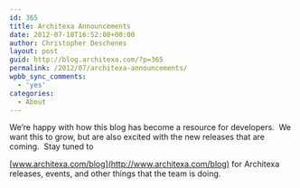 ```yaml
---
id: 365
title: Architexa Announcements
date: 2012-07-18T16:52:08+00:00
author: Christopher Deschenes
layout: post
guid: http://blog.architexa.com/?p=365
permalink: /2012/07/architexa-announcements/
wpbb_sync_comments:
  - 'yes'
categories:
  - About
---
```

<!--S-ButtonZ 1.1.5 Start-->

<!--S-ButtonZ 1.1.5 End-->

<!--dzoneZ=none-->We&#8217;re happy with how this blog has become a resource for developers.  We want this to grow, but are also excited with the new releases that are coming.  Stay tuned to 

[www.architexa.com/blog](http://www.architexa.com/blog) for Architexa releases, events, and other things that the team is doing.

<div style="clear:both;">
  &nbsp;
</div>